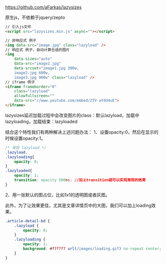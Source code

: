 

https://github.com/aFarkas/lazysizes

原生js，不依赖于jquery/zepto


``` html
// 引入js文件
<script src="lazysizes.min.js" async=""></script>

// 非响应式 例子
<img data-src="image.jpg" class="lazyload" />
// 响应式 例子，自动计算合适的图片
<img
    data-sizes="auto"
    data-src="image2.jpg"
    data-srcset="image1.jpg 300w,
    image2.jpg 600w,
    image3.jpg 900w" class="lazyload" />
// iframe 例子
<iframe frameborder="0"
    class="lazyload"
    allowfullscreen=""
    data-src="//www.youtube.com/embed/ZfV-aYdU4uE">
</iframe>
```

lazysizes延迟加载过程中会改变图片的class：默认lazyload，加载中lazyloading，加载结束：lazyloaded

结合这个特性我们有两种解决上述问题办法：
1、设置opacity:0，然后在显示的时候设置opacity:1。

``` css
/* 渐现 lazyload */
.lazyload,
.lazyloading{
    opacity: 0;
}
.lazyloaded{
    opacity: 1;
    transition: opacity 500ms; //加上transition就可以实现渐现的效果
}
```

2、用一张默认的图占位，比如1x1的透明图或者灰图。

此外，为了让效果更佳，尤其是文章详情页中的大图，我们可以加上loading效果。

``` css
.article-detail-bd {
    .lazyload {
        opacity: 0;
    }
    .lazyloading {
        opacity: 1;
        background: #f7f7f7 url(/images/loading.gif) no-repeat center;
    }
}
```
